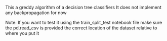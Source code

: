 This a greddy algorithm of a decision tree classifiers
It does not implement any backpropagation for now

Note: If you want to test it using the train_split_test notebook file make sure the pd.read_csv is provided the correct location of the dataset relative to where you put it
